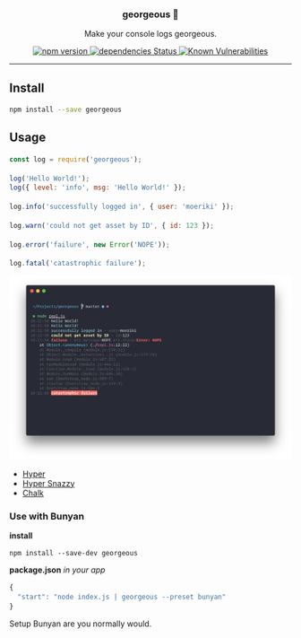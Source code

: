 <p align="center">
  <h3 align="center">georgeous 🐒</h3>
  <p align="center">Make your console logs georgeous.<p>
  <p align="center">
    <a href="https://www.npmjs.com/package/georgeous">
      <img src="https://img.shields.io/npm/v/georgeous.svg" alt="npm version">
    </a>
    <a href="https://david-dm.org/moeriki/georgeous">
      <img src="https://david-dm.org/moeriki/georgeous/status.svg" alt="dependencies Status"></img>
    </a>
    <a href="https://snyk.io/test/github/moeriki/georgeous">
      <img src="https://snyk.io/test/github/moeriki/georgeous/badge.svg" alt="Known Vulnerabilities"></img>
    </a>
  </p>
</p>

---

## Install

```sh
npm install --save georgeous
```

## Usage

```js
const log = require('georgeous');

log('Hello World!');
log({ level: 'info', msg: 'Hello World!' });

log.info('successfully logged in', { user: 'moeriki' });

log.warn('could not get asset by ID', { id: 123 });

log.error('failure', new Error('NOPE'));

log.fatal('catastrophic failure');
```

<img src="https://raw.githubusercontent.com/Moeriki/georgeous/master/georgeous.png" />

* [Hyper](https://hyper.is)
* [Hyper Snazzy](https://github.com/sindresorhus/hyper-snazzy)
* [Chalk](https://github.com/chalk/chalk)

### Use with Bunyan

**install**

```
npm install --save-dev georgeous
```

**package.json** *in your app*

```js
{
  "start": "node index.js | georgeous --preset bunyan"
}
```

Setup Bunyan are you normally would.
